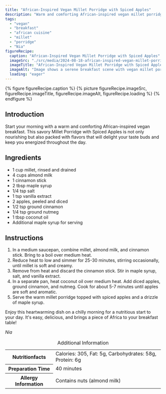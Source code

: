```yaml
---
title: "African-Inspired Vegan Millet Porridge with Spiced Apples"
description: "Warm and comforting African-inspired vegan millet porridge with spiced apples, perfect for a nourishing start to your day."
tags:
  - "vegan"
  - "breakfast"
  - "african cuisine"
  - "millet"
  - "porridge"
  - "Nia"
figureRecipe: 
  caption: "African-Inspired Vegan Millet Porridge with Spiced Apples"
  imageSrc: "./src/media/2024-08-18-african-inspired-vegan-millet-porridge-with-spiced-apples-7959.png"
  imageTitle: "African-Inspired Vegan Millet Porridge with Spiced Apples"
  imageAlt: "Image shows a serene breakfast scene with vegan millet porridge in a rustic bowl, topped with caramelized spiced apples and maple syrup, beside a glass of almond milk, under soft morning light."
  loading: "eager"
---
```


{% figure figureRecipe.caption %}
{% picture figureRecipe.imageSrc, figureRecipe.imageTitle, figureRecipe.imageAlt, figureRecipe.loading %}
{% endfigure %}

## Introduction

Start your morning with a warm and comforting African-inspired vegan breakfast. This savory Millet Porridge with Spiced Apples is not only nourishing but also packed with flavors that will delight your taste buds and keep you energized throughout the day.

## Ingredients

- 1 cup millet, rinsed and drained
- 4 cups almond milk
- 1 cinnamon stick
- 2 tbsp maple syrup
- 1/4 tsp salt
- 1 tsp vanilla extract
- 2 apples, peeled and diced
- 1/2 tsp ground cinnamon
- 1/4 tsp ground nutmeg
- 1 tbsp coconut oil
- Additional maple syrup for serving

## Instructions

1. In a medium saucepan, combine millet, almond milk, and cinnamon stick. Bring to a boil over medium heat.
2. Reduce heat to low and simmer for 25-30 minutes, stirring occasionally, until millet is soft and creamy.
3. Remove from heat and discard the cinnamon stick. Stir in maple syrup, salt, and vanilla extract.
4. In a separate pan, heat coconut oil over medium heat. Add diced apples, ground cinnamon, and nutmeg. Cook for about 5-7 minutes until apples are soft and aromatic.
5. Serve the warm millet porridge topped with spiced apples and a drizzle of maple syrup.

Enjoy this heartwarming dish on a chilly morning for a nutritious start to your day. It's easy, delicious, and brings a piece of Africa to your breakfast table!

*Nia*

<table><caption class='sr-only'>Additional Information</caption><tr><th>Nutritionfacts</th><td>Calories: 305, Fat: 5g, Carbohydrates: 58g, Protein: 6g&nbsp;</td></tr><tr><th>Preparation Time</th><td>40 minutes&nbsp;</td></tr><tr><th>Allergy Information</th><td>Contains nuts (almond milk)&nbsp;</td></tr></table>

